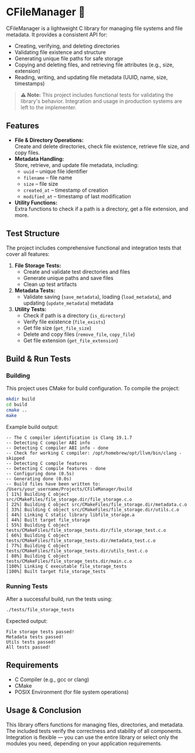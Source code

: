 # CFileManager 🦎
CFileManager is a lightweight C library for managing file systems and file metadata. It provides a consistent API for:
- Creating, verifying, and deleting directories
- Validating file existence and structure
- Generating unique file paths for safe storage
- Copying and deleting files, and retrieving file attributes (e.g., size, extension)
- Reading, writing, and updating file metadata (UUID, name, size, timestamps)

> **⚠️ Note:** This project includes functional tests for validating the library's behavior. Integration and usage in production systems are left to the implementer.

## Features
- **File & Directory Operations:**  
  Create and delete directories, check file existence, retrieve file size, and copy files.
- **Metadata Handling:**  
  Store, retrieve, and update file metadata, including:
    - `uuid` – unique file identifier
    - `filename` – file name
    - `size` – file size
    - `created_at` – timestamp of creation
    - `modified_at` – timestamp of last modification
- **Utility Functions:**  
  Extra functions to check if a path is a directory, get a file extension, and more.

## Test Structure
The project includes comprehensive functional and integration tests that cover all features:
1. **File Storage Tests:**
    - Create and validate test directories and files
    - Generate unique paths and save files
    - Clean up test artifacts
2. **Metadata Tests:**
    - Validate saving (`save_metadata`), loading (`load_metadata`), and updating (`update_metadata`) metadata
3. **Utility Tests:**
    - Check if path is a directory (`is_directory`)
    - Verify file existence (`file_exists`)
    - Get file size (`get_file_size`)
    - Delete and copy files (`remove_file`, `copy_file`)
    - Get file extension (`get_file_extension`)

## Build & Run Tests
### Building
This project uses CMake for build configuration. To compile the project:
```bash
mkdir build
cd build
cmake ..
make
```
Example build output:
```
-- The C compiler identification is Clang 19.1.7
-- Detecting C compiler ABI info
-- Detecting C compiler ABI info - done
-- Check for working C compiler: /opt/homebrew/opt/llvm/bin/clang - skipped
-- Detecting C compile features
-- Detecting C compile features - done
-- Configuring done (0.5s)
-- Generating done (0.0s)
-- Build files have been written to: /Users/your_username/Projects/CFileManager/build
[ 11%] Building C object src/CMakeFiles/file_storage.dir/file_storage.c.o
[ 22%] Building C object src/CMakeFiles/file_storage.dir/metadata.c.o
[ 33%] Building C object src/CMakeFiles/file_storage.dir/utils.c.o
[ 44%] Linking C static library libfile_storage.a
[ 44%] Built target file_storage
[ 55%] Building C object tests/CMakeFiles/file_storage_tests.dir/file_storage_test.c.o
[ 66%] Building C object tests/CMakeFiles/file_storage_tests.dir/metadata_test.c.o
[ 77%] Building C object tests/CMakeFiles/file_storage_tests.dir/utils_test.c.o
[ 88%] Building C object tests/CMakeFiles/file_storage_tests.dir/main.c.o
[100%] Linking C executable file_storage_tests
[100%] Built target file_storage_tests
```
### Running Tests
After a successful build, run the tests using:
```bash
./tests/file_storage_tests
```
Expected output:
```
File storage tests passed!
Metadata tests passed!
Utils tests passed!
All tests passed!
```

## Requirements
- C Compiler (e.g., gcc or clang)
- CMake
- POSIX Environment (for file system operations)

## Usage & Conclusion
This library offers functions for managing files, directories, and metadata. The included tests verify the correctness and stability of all components. Integration is flexible — you can use the entire library or select only the modules you need, depending on your application requirements.
